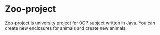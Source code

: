 # Zoo-project
Zoo-project is university project for OOP subject written in Java. You can create new enclosures for animals and create new animals. 
